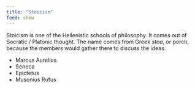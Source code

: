 ```yaml
---
title: "Stoicism"
feed: show
---
```


Stoicism is one of the Hellenistic schools of philosophy. It comes out of Socratic / Platonic thought. The name comes from Greek _stoa_, or porch, because the members would gather there to discuss the ideas.

* Marcus Aurelius
* Seneca
* Epictetus
* Musonius Rufus